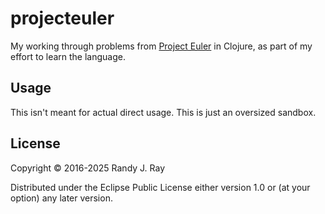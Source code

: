 # projecteuler

My working through problems from [Project Euler](http://projecteuler.net) in
Clojure, as part of my effort to learn the language.

## Usage

This isn't meant for actual direct usage. This is just an oversized sandbox.

## License

Copyright © 2016-2025 Randy J. Ray

Distributed under the Eclipse Public License either version 1.0 or (at
your option) any later version.
